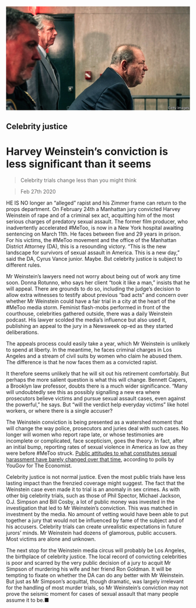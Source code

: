 ![](./images/20200229_USP501.jpg)

## Celebrity justice

# Harvey Weinstein’s conviction is less significant than it seems

> Celebrity trials change less than you might think

> Feb 27th 2020

HE IS NO longer an “alleged” rapist and his Zimmer frame can return to the props department. On February 24th a Manhattan jury convicted Harvey Weinstein of rape and of a criminal sex act, acquitting him of the most serious charges of predatory sexual assault. The former film producer, who inadvertently accelerated #MeToo, is now in a New York hospital awaiting sentencing on March 11th. He faces between five and 29 years in prison. For his victims, the #MeToo movement and the office of the Manhattan District Attorney (DA), this is a resounding victory. “This is the new landscape for survivors of sexual assault in America. This is a new day,” said the DA, Cyrus Vance junior. Maybe. But celebrity justice is subject to different rules.

Mr Weinstein’s lawyers need not worry about being out of work any time soon. Donna Rotunno, who says her client “took it like a man,” insists that he will appeal. There are grounds to do so, including the judge’s decision to allow extra witnesses to testify about previous “bad acts” and concern over whether Mr Weinstein could have a fair trial in a city at the heart of the #MeToo media storm. Feminist flash-mobs performed in front of the courthouse, celebrities gathered outside, there was a daily Weinstein podcast. His lawyer scolded the media’s influence but also used it, publishing an appeal to the jury in a Newsweek op-ed as they started deliberations.

The appeals process could easily take a year, which Mr Weinstein is unlikely to spend at liberty. In the meantime, he faces criminal charges in Los Angeles and a stream of civil suits by women who claim he abused them. The difference is that he now faces them as a convicted rapist.

It therefore seems unlikely that he will sit out his retirement comfortably. But perhaps the more salient question is what this will change. Bennett Capers, a Brooklyn law professor, doubts there is a much wider significance. “Many will undoubtedly see this as possibly signalling a new era where prosecutors believe victims and pursue sexual assault cases, even against the powerful,” he says. But “will the verdict help everyday victims” like hotel workers, or where there is a single accuser?

The Weinstein conviction is being presented as a watershed moment that will change the way police, prosecutors and juries deal with such cases. No longer will women who report rape late, or whose testimonies are incomplete or complicated, face scepticism, goes the theory. In fact, after an initial bump, reporting rates of sexual violence in America as low as they were before #MeToo struck. [Public attitudes to what constitutes sexual harassment have barely changed over that time](https://www.economist.com//graphic-detail/2020/02/20/despite-metoo-opinions-on-sexual-harassment-have-barely-budged), according to polls by YouGov for The Economist.

Celebrity justice is not normal justice. Even the most public trials have less lasting impact than the frenzied coverage might suggest. The fact that the Weinstein case even made it to trial is an anomaly in sex crimes. As with other big celebrity trials, such as those of Phil Spector, Michael Jackson, O.J. Simpson and Bill Cosby, a lot of public money was invested in the investigation that led to Mr Weinstein’s conviction. This was matched in investment by the media. No amount of vetting would have been able to put together a jury that would not be influenced by fame of the subject and of his accusers. Celebrity trials can create unrealistic expectations in future jurors’ minds. Mr Weinstein had dozens of glamorous, public accusers. Most victims are alone and unknown.

The next stop for the Weinstein media circus will probably be Los Angeles, the birthplace of celebrity justice. The local record of convicting celebrities is poor and scarred by the very public decision of a jury to acquit Mr Simpson of murdering his wife and her friend Ron Goldman. It will be tempting to fixate on whether the DA can do any better with Mr Weinstein. But just as Mr Simpson’s acquittal, though dramatic, was largely irrelevant for the handling of most murder trials, so Mr Weinstein’s conviction may not prove the seismic moment for cases of sexual assault that many people assume it to be.■